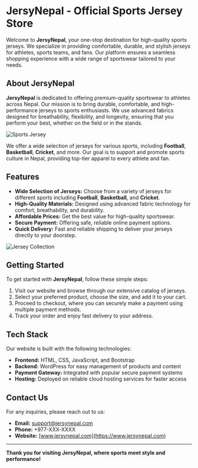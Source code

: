 # **JersyNepal - Official Sports Jersey Store**

Welcome to **JersyNepal**, your one-stop destination for high-quality sports jerseys. We specialize in providing comfortable, durable, and stylish jerseys for athletes, sports teams, and fans. Our platform ensures a seamless shopping experience with a wide range of sportswear tailored to your needs.

## **About JersyNepal**

**JersyNepal** is dedicated to offering premium-quality sportswear to athletes across Nepal. Our mission is to bring durable, comfortable, and high-performance jerseys to sports enthusiasts. We use advanced fabrics designed for breathability, flexibility, and longevity, ensuring that you perform your best, whether on the field or in the stands.

![Sports Jersey](assets/images/sports-jersey.jpg)

We offer a wide selection of jerseys for various sports, including **Football**, **Basketball**, **Cricket**, and more. Our goal is to support and promote sports culture in Nepal, providing top-tier apparel to every athlete and fan.

## **Features**

- **Wide Selection of Jerseys:** Choose from a variety of jerseys for different sports including **Football**, **Basketball**, and **Cricket**.
- **High-Quality Materials:** Designed using advanced fabric technology for comfort, breathability, and durability.
- **Affordable Prices:** Get the best value for high-quality sportswear.
- **Secure Payment:** Offering safe, reliable online payment options.
- **Quick Delivery:** Fast and reliable shipping to deliver your jerseys directly to your doorstep.

![Jersey Collection](assets/images/jersey-collection.jpg)

## **Getting Started**

To get started with **JersyNepal**, follow these simple steps:

1. Visit our website and browse through our extensive catalog of jerseys.
2. Select your preferred product, choose the size, and add it to your cart.
3. Proceed to checkout, where you can securely make a payment using multiple payment methods.
4. Track your order and enjoy fast delivery to your address.

## **Tech Stack**

Our website is built with the following technologies:

- **Frontend:** HTML, CSS, JavaScript, and Bootstrap
- **Backend:** WordPress for easy management of products and content
- **Payment Gateway:** Integrated with popular secure payment systems
- **Hosting:** Deployed on reliable cloud hosting services for faster access

## **Contact Us**

For any inquiries, please reach out to us:

- **Email:** support@jersynepal.com
- **Phone:** +977-XXX-XXXX
- **Website:** [www.jersynepal.com](https://www.jersynepal.com)

---

**Thank you for visiting JersyNepal, where sports meet style and performance!**
